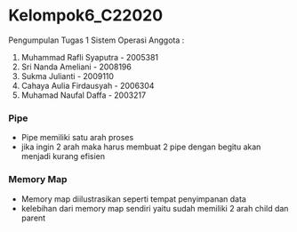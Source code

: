 # Kelompok6_C22020
Pengumpulan Tugas 1 Sistem Operasi
Anggota :
1. Muhammad Rafli Syaputra - 2005381
2. Sri Nanda Ameliani - 2008196
3. Sukma Julianti - 2009110
4. Cahaya Aulia Firdausyah - 2006304
5. Muhamad Naufal Daffa - 2003217 

### Pipe
- Pipe memiliki satu arah proses
- jika ingin 2 arah maka harus membuat 2 pipe dengan begitu akan menjadi kurang efisien

### Memory Map
- Memory map diilustrasikan seperti tempat penyimpanan data
- kelebihan dari memory map sendiri yaitu sudah memiliki 2 arah child dan parent

